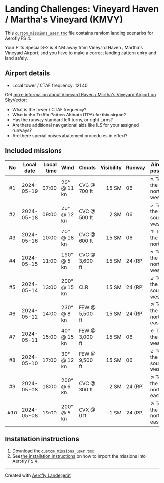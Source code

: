 # Landing Challenges: Vineyard Haven / Martha's Vineyard (KMVY)

This [`custom_missions_user.tmc`](./custom_missions_user.tmc) file contains random landing scenarios for Aerofly FS 4.

Your Pitts Special S-2 is 8 NM away from Vineyard Haven / Martha's Vineyard Airport, and you have to make a correct landing pattern entry and land safely.

## Airport details

- Local tower / CTAF frequency: 121.40

Get [more information about Vineyard Haven / Martha's Vineyard Airport on SkyVector](https://skyvector.com/airport/KMVY):

- What is the tower / CTAF frequency?
- What is the Traffic Pattern Altitude (TPA) for this airport?
- Has the runway standard left turns, or right turns?
- Are there additional navigational aids like ILS for your assigned runways?
- Are there special noises abatement procedures in effect?

## Included missions

| No  | Local date | Local time | Wind         | Clouds          | Visibility | Runway  | Aircraft position   |
| :-: | ---------- | ---------: | ------------ | --------------- | ---------: | ------- | ------------------- |
| #1  | 2024-05-19 |      07:00 |  20° @ 11 kn | OVC @    700 ft |      15 SM | 06      | ↖ To the north-west |
| #2  | 2024-05-18 |      09:00 |  20° @ 12 kn | OVC @    500 ft |       2 SM | 06      | ↙ To the south-west |
| #3  | 2024-05-16 |      10:00 |  70° @ 18 kn | OVC @    600 ft |      15 SM | 06      | ↑ To the north      |
| #4  | 2024-05-15 |      11:00 | 190° @  5 kn | OVC @  3,600 ft |      15 SM | 24 (RP) | ↖ To the north-west |
| #5  | 2024-05-14 |      13:00 | 200° @ 15 kn | CLR             |      15 SM | 24 (RP) | ↙ To the south-west |
| #6  | 2024-05-12 |      14:00 | 230° @  8 kn | FEW @  5,500 ft |      15 SM | 24 (RP) | ↗ To the north-east |
| #7  | 2024-05-11 |      15:00 |  40° @ 15 kn | FEW @  3,000 ft |      15 SM | 06      | ← To the west       |
| #8  | 2024-05-10 |      17:00 |  30° @ 12 kn | FEW @  9,500 ft |      15 SM | 06      | ↙ To the south-west |
| #9  | 2024-05-08 |      18:00 | 200° @  6 kn | OVC @    300 ft |       2 SM | 24 (RP) | ↗ To the north-east |
| #10 | 2024-05-08 |      19:00 | 200° @  5 kn | OVX @      0 ft |       1 SM | 24 (RP) | ↗ To the north-east |

## Installation instructions

1. Download the [`custom_missions_user.tmc`](./custom_missions_user.tmc)
2. See [the installation instructions](https://fboes.github.io/aerofly-missions/docs/generic-installation.html) on how to import the missions into Aerofly FS 4.

---

Created with [Aerofly Landegerät](https://github.com/fboes/aerofly-patterns)
